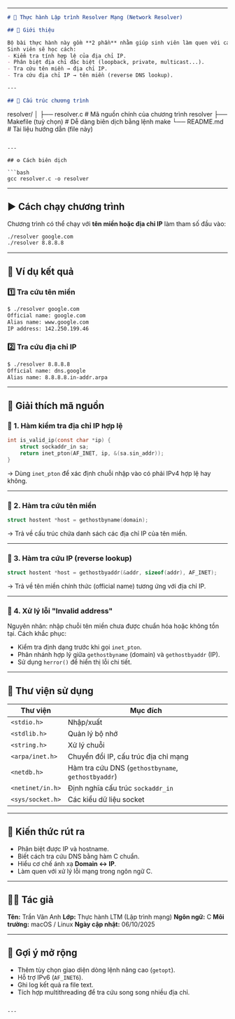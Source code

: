 

---

```markdown
# 🧠 Thực hành Lập trình Resolver Mạng (Network Resolver)

## 👋 Giới thiệu

Bộ bài thực hành này gồm **2 phần** nhằm giúp sinh viên làm quen với các hàm thư viện mạng trong C (socket, `gethostbyname`, `gethostbyaddr`, `inet_ntoa`, `inet_pton`, ...).  
Sinh viên sẽ học cách:
- Kiểm tra tính hợp lệ của địa chỉ IP.
- Phân biệt địa chỉ đặc biệt (loopback, private, multicast...).
- Tra cứu tên miền → địa chỉ IP.
- Tra cứu địa chỉ IP → tên miền (reverse DNS lookup).

---

## 🧩 Cấu trúc chương trình

```

resolver/
│
├── resolver.c          # Mã nguồn chính của chương trình resolver
├── Makefile (tuỳ chọn) # Dễ dàng biên dịch bằng lệnh make
└── README.md            # Tài liệu hướng dẫn (file này)

````

---

## ⚙️ Cách biên dịch

```bash
gcc resolver.c -o resolver
````

---

## ▶️ Cách chạy chương trình

Chương trình có thể chạy với **tên miền hoặc địa chỉ IP** làm tham số đầu vào:

```bash
./resolver google.com
./resolver 8.8.8.8
```

---

## 🧪 Ví dụ kết quả

### 1️⃣ Tra cứu tên miền

```bash
$ ./resolver google.com
Official name: google.com
Alias name: www.google.com
IP address: 142.250.199.46
```

### 2️⃣ Tra cứu địa chỉ IP

```bash
$ ./resolver 8.8.8.8
Official name: dns.google
Alias name: 8.8.8.8.in-addr.arpa
```

---

## 🧱 Giải thích mã nguồn

### 🔹 1. Hàm kiểm tra địa chỉ IP hợp lệ

```c
int is_valid_ip(const char *ip) {
    struct sockaddr_in sa;
    return inet_pton(AF_INET, ip, &(sa.sin_addr));
}
```

→ Dùng `inet_pton` để xác định chuỗi nhập vào có phải IPv4 hợp lệ hay không.

---

### 🔹 2. Hàm tra cứu tên miền

```c
struct hostent *host = gethostbyname(domain);
```

→ Trả về cấu trúc chứa danh sách các địa chỉ IP của tên miền.

---

### 🔹 3. Hàm tra cứu IP (reverse lookup)

```c
struct hostent *host = gethostbyaddr(&addr, sizeof(addr), AF_INET);
```

→ Trả về tên miền chính thức (official name) tương ứng với địa chỉ IP.

---

### 🔹 4. Xử lý lỗi "Invalid address"

Nguyên nhân: nhập chuỗi tên miền chưa được chuẩn hóa hoặc không tồn tại.
Cách khắc phục:

* Kiểm tra định dạng trước khi gọi `inet_pton`.
* Phân nhánh hợp lý giữa `gethostbyname` (domain) và `gethostbyaddr` (IP).
* Sử dụng `herror()` để hiển thị lỗi chi tiết.

---

## 🧰 Thư viện sử dụng

| Thư viện         | Mục đích                                           |
| ---------------- | -------------------------------------------------- |
| `<stdio.h>`      | Nhập/xuất                                          |
| `<stdlib.h>`     | Quản lý bộ nhớ                                     |
| `<string.h>`     | Xử lý chuỗi                                        |
| `<arpa/inet.h>`  | Chuyển đổi IP, cấu trúc địa chỉ mạng               |
| `<netdb.h>`      | Hàm tra cứu DNS (`gethostbyname`, `gethostbyaddr`) |
| `<netinet/in.h>` | Định nghĩa cấu trúc `sockaddr_in`                  |
| `<sys/socket.h>` | Các kiểu dữ liệu socket                            |

---

## 🧠 Kiến thức rút ra

* Phân biệt được IP và hostname.
* Biết cách tra cứu DNS bằng hàm C chuẩn.
* Hiểu cơ chế ánh xạ **Domain ↔ IP**.
* Làm quen với xử lý lỗi mạng trong ngôn ngữ C.

---

## 👨‍💻 Tác giả

**Tên:** Trần Vân Anh
**Lớp:** Thực hành LTM (Lập trình mạng)
**Ngôn ngữ:** C
**Môi trường:** macOS / Linux
**Ngày cập nhật:** 06/10/2025

---

## 📘 Gợi ý mở rộng

* Thêm tùy chọn giao diện dòng lệnh nâng cao (`getopt`).
* Hỗ trợ IPv6 (`AF_INET6`).
* Ghi log kết quả ra file text.
* Tích hợp multithreading để tra cứu song song nhiều địa chỉ.

```

---


```
